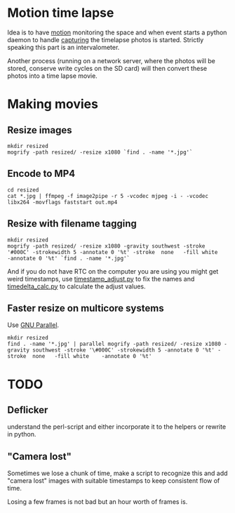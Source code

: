 Motion time lapse
=================

Idea is to have [motion][motionweb] monitoring the space and when event starts a python daemon
to handle [capturing][captureweb] the timelapse photos is started. Strictly speaking this part is 
an intervalometer.

Another process (running on a network server, where the photos will be stored, conserve write cycles on the SD card)
will then convert these photos into a time lapse movie.

[motionweb]: http://www.lavrsen.dk/foswiki/bin/view/Motion
[captureweb]: http://capture.sourceforge.net/

# Making movies

## Resize images

    mkdir resized
    mogrify -path resized/ -resize x1080 `find . -name '*.jpg'`

## Encode to MP4

    cd resized
    cat *.jpg | ffmpeg -f image2pipe -r 5 -vcodec mjpeg -i - -vcodec libx264 -movflags faststart out.mp4

## Resize with filename tagging

    mkdir resized
    mogrify -path resized/ -resize x1080 -gravity southwest -stroke '#000C' -strokewidth 5 -annotate 0 '%t' -stroke  none   -fill white    -annotate 0 '%t' `find . -name '*.jpg'`

And if you do not have RTC on the computer you are using you might get weird timestamps, use [timestamp_adjust.py](./timestamp_adjust.py) to fix the names and [timedelta_calc.py](./timedelta_calc.py) to calculate the adjust values.

## Faster resize on multicore systems

Use [GNU Parallel][gnuparallel].

    mkdir resized
    find . -name '*.jpg' | parallel mogrify -path resized/ -resize x1080 -gravity southwest -stroke '\#000C' -strokewidth 5 -annotate 0 '%t' -stroke  none   -fill white    -annotate 0 '%t'

[gnuparallel]: http://www.gnu.org/software/parallel/

# TODO

## Deflicker

understand the perl-script and either incorporate it to the helpers or rewrite in python.

## "Camera lost"

Sometimes we lose a chunk of time, make a script to recognize this and add "camera lost" images with suitable timestamps to keep consistent flow of time.

Losing a few frames is not bad but an hour worth of frames is.

